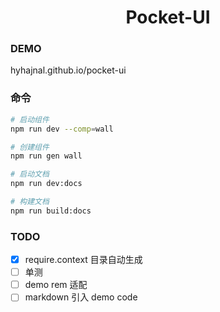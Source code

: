 <h1 align="center">
    Pocket-UI
</h1>

### DEMO
hyhajnal.github.io/pocket-ui

### 命令
``` bash
# 启动组件
npm run dev --comp=wall

# 创建组件
npm run gen wall

# 启动文档
npm run dev:docs

# 构建文档
npm run build:docs
```

### TODO
- [x] require.context 目录自动生成
- [ ] 单测
- [ ] demo rem 适配
- [ ] markdown 引入 demo code
